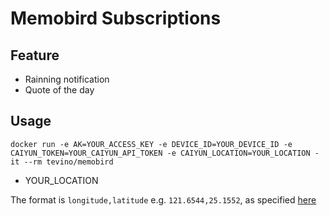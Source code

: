 # Memobird Subscriptions

## Feature

- Rainning notification
- Quote of the day

## Usage

`docker run -e AK=YOUR_ACCESS_KEY -e DEVICE_ID=YOUR_DEVICE_ID -e CAIYUN_TOKEN=YOUR_CAIYUN_API_TOKEN -e CAIYUN_LOCATION=YOUR_LOCATION -it --rm tevino/memobird`

- YOUR_LOCATION

The format is `longitude,latitude` e.g. `121.6544,25.1552`, as specified [here][CAIYUN_API]

[CAIYUN_API]: https://open.caiyunapp.com/%E5%AE%9E%E5%86%B5%E5%A4%A9%E6%B0%94%E6%8E%A5%E5%8F%A3/v2.2